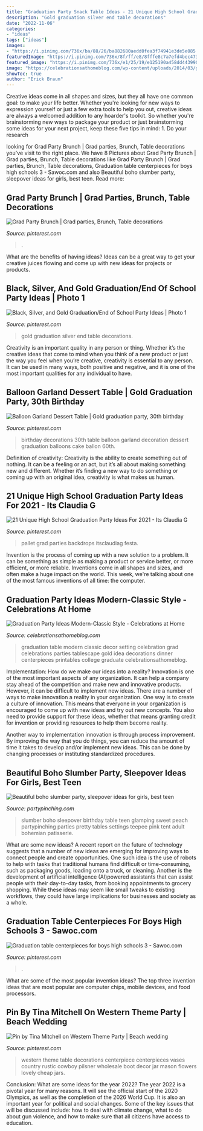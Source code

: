 ```yaml
---
title: "Graduation Party Snack Table Ideas - 21 Unique High School Graduation Party Ideas For 2021"
description: "Gold graduation silver end table decorations"
date: "2022-11-06"
categories:
- "ideas"
tags: ["ideas"]
images:
- "https://i.pinimg.com/736x/ba/88/26/ba882680aedd0fea3f74941e3de5e085.jpg"
featuredImage: "https://i.pinimg.com/736x/8f/ff/e8/8fffe8c7a7efd4bec473858cc80fe17d.jpg"
featured_image: "https://i.pinimg.com/736x/e1/25/19/e125190a458dd4439908760498b278f2.jpg"
image: "https://celebrationsathomeblog.com/wp-content/uploads/2014/03/graduation-party-tablescape.jpg"
ShowToc: true
author: "Erick Braun"
---
```



Creative ideas come in all shapes and sizes, but they all have one common goal: to make your life better. Whether you're looking for new ways to expression yourself or just a few extra tools to help you out, creative ideas are always a welcomed addition to any hoarder's toolkit. So whether you're brainstorming new ways to package your product or just brainstorming some ideas for your next project, keep these five tips in mind: 1. Do your research

	

		
looking for Grad Party Brunch | Grad parties, Brunch, Table decorations you've visit to the right place. We have 8 Pictures about Grad Party Brunch | Grad parties, Brunch, Table decorations like Grad Party Brunch | Grad parties, Brunch, Table decorations, Graduation table centerpieces for boys high schools 3 - Sawoc.com and also Beautiful boho slumber party, sleepover ideas for girls, best teen. Read more:
		
    
## Grad Party Brunch | Grad Parties, Brunch, Table Decorations

<img loading=lazy src="https://i.pinimg.com/736x/ba/88/26/ba882680aedd0fea3f74941e3de5e085.jpg" onerror="this.onerror=null;this.src='https://tse1.mm.bing.net/th?id=OIP.Uw2ViHv5l_7D0Zw1L7IR2wHaJ3&amp;pid=15.1';" alt="Grad Party Brunch | Grad parties, Brunch, Table decorations">

_Source: pinterest.com_

>. 

	

What are the benefits of having ideas?
Ideas can be a great way to get your creative juices flowing and come up with new ideas for projects or products.

    
## Black, Silver, And Gold Graduation/End Of School Party Ideas | Photo 1

<img loading=lazy src="https://i.pinimg.com/736x/e1/25/19/e125190a458dd4439908760498b278f2.jpg" onerror="this.onerror=null;this.src='https://tse4.mm.bing.net/th?id=OIP.9VW8eQ2tSjQAHSdo9n2Q_QHaJ4&amp;pid=15.1';" alt="Black, Silver, and Gold Graduation/End of School Party Ideas | Photo 1">

_Source: pinterest.com_

>gold graduation silver end table decorations. 

	

Creativity is an important quality in any person or thing. Whether it’s the creative ideas that come to mind when you think of a new product or just the way you feel when you’re creative, creativity is essential to any person. It can be used in many ways, both positive and negative, and it is one of the most important qualities for any individual to have.

    
## Balloon Garland Dessert Table | Gold Graduation Party, 30th Birthday

<img loading=lazy src="https://i.pinimg.com/736x/f9/44/51/f94451922494393bd05109e70797d19b.jpg" onerror="this.onerror=null;this.src='https://tse3.mm.bing.net/th?id=OIP.gcxc12V1IH5Ogud6Mu9FuQHaJ3&amp;pid=15.1';" alt="Balloon Garland Dessert Table | Gold graduation party, 30th birthday">

_Source: pinterest.com_

>birthday decorations 30th table balloon garland decoration dessert graduation balloons cake ballon 60th. 

	

Definition of creativity:
Creativity is the ability to create something out of nothing. It can be a feeling or an act, but it’s all about making something new and different. Whether it’s finding a new way to do something or coming up with an original idea, creativity is what makes us human.

    
## 21 Unique High School Graduation Party Ideas For 2021 - Its Claudia G

<img loading=lazy src="https://i.pinimg.com/736x/a5/0c/18/a50c18e44824ec6fac29f950aab432ea.jpg" onerror="this.onerror=null;this.src='https://tse3.mm.bing.net/th?id=OIP.ZLD7sJ8P2W1-8ANhMCDXtQHaLH&amp;pid=15.1';" alt="21 Unique High School Graduation Party Ideas For 2021 - Its Claudia G">

_Source: pinterest.com_

>pallet grad parties backdrops itsclaudiag festa. 

	

Invention is the process of coming up with a new solution to a problem. It can be something as simple as making a product or service better, or more efficient, or more reliable. Inventions come in all shapes and sizes, and often make a huge impact on the world. This week, we're talking about one of the most famous inventions of all time: the computer.

    
## Graduation Party Ideas Modern-Classic Style - Celebrations At Home

<img loading=lazy src="https://celebrationsathomeblog.com/wp-content/uploads/2014/03/graduation-party-tablescape.jpg" onerror="this.onerror=null;this.src='https://tse4.mm.bing.net/th?id=OIP.HjmufOgKCtRI--T0omSMgwHaKc&amp;pid=15.1';" alt="Graduation Party Ideas Modern-Classic Style - Celebrations at Home">

_Source: celebrationsathomeblog.com_

>graduation table modern classic decor setting celebration grad celebrations parties tablescape gold idea decorations dinner centerpieces printables college graduate celebrationsathomeblog. 

	

Implementation: How do we make our ideas into a reality?
Innovation is one of the most important aspects of any organization. It can help a company stay ahead of the competition and make new and innovative products. However, it can be difficult to implement new ideas. There are a number of ways to make innovation a reality in your organization. 
One way is to create a culture of innovation. This means that everyone in your organization is encouraged to come up with new ideas and try out new concepts. You also need to provide support for these ideas, whether that means granting credit for invention or providing resources to help them become reality. 

Another way to implementation innovation is through process improvement. By improving the way that you do things, you can reduce the amount of time it takes to develop and/or implement new ideas. This can be done by changing processes or instituting standardized procedures.

    
## Beautiful Boho Slumber Party, Sleepover Ideas For Girls, Best Teen

<img loading=lazy src="https://partypinching.com/wp-content/uploads/2018/06/zf_IW3AJ6MTUgh_NQvAQwaUbk.jpg" onerror="this.onerror=null;this.src='https://tse2.mm.bing.net/th?id=OIP.oIIJ3pzd62LE3g2VcsrdcQHaLG&amp;pid=15.1';" alt="Beautiful boho slumber party, sleepover ideas for girls, best teen">

_Source: partypinching.com_

>slumber boho sleepover birthday table teen glamping sweet peach partypinching parties pretty tables settings teepee pink tent adult bohemian patisserie. 

	

What are some new ideas?
A recent report on the future of technology suggests that a number of new ideas are emerging for improving ways to connect people and create opportunities. One such idea is the use of robots to help with tasks that traditional humans find difficult or time-consuming, such as packaging goods, loading onto a truck, or cleaning. Another is the development of artificial intelligence (AI)powered assistants that can assist people with their day-to-day tasks, from booking appointments to grocery shopping. While these ideas may seem like small tweaks to existing workflows, they could have large implications for businesses and society as a whole.

    
## Graduation Table Centerpieces For Boys High Schools 3 - Sawoc.com

<img loading=lazy src="https://i.pinimg.com/736x/8f/ff/e8/8fffe8c7a7efd4bec473858cc80fe17d.jpg" onerror="this.onerror=null;this.src='https://tse4.mm.bing.net/th?id=OIP.jN5hTAQ2fhGdeDk67_h3qwAAAA&amp;pid=15.1';" alt="Graduation table centerpieces for boys high schools 3 - Sawoc.com">

_Source: pinterest.com_

>. 

	

What are some of the most popular invention ideas?
The top three invention ideas that are most popular are computer chips, mobile devices, and food processors.

    
## Pin By Tina Mitchell On Western Theme Party | Beach Wedding

<img loading=lazy src="https://i.pinimg.com/736x/21/11/6c/21116ca2dbbf004397d5e2fa67e49d9b--western-decorations-western-theme.jpg" onerror="this.onerror=null;this.src='https://tse2.mm.bing.net/th?id=OIP.A4Kj1OysFro3VqIOUKy0mQHaLH&amp;pid=15.1';" alt="Pin by Tina Mitchell on Western Theme Party | Beach wedding">

_Source: pinterest.com_

>western theme table decorations centerpiece centerpieces vases country rustic cowboy pilsner wholesale boot decor jar mason flowers lovely cheap jars. 

	

Conclusion: What are some ideas for the year 2022?
The year 2022 is a pivotal year for many reasons. It will see the official start of the 2020 Olympics, as well as the completion of the 2026 World Cup. It is also an important year for political and social changes. Some of the key issues that will be discussed include: how to deal with climate change, what to do about gun violence, and how to make sure that all citizens have access to education.

